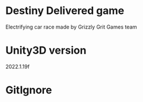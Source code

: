 # Destiny Delivered game
Electrifying car race made by Grizzly Grit Games team

# Unity3D version 
2022.1.19f

# GitIgnore
